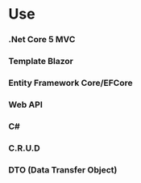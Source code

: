 # Use
### .Net Core 5 MVC
### Template Blazor
### Entity Framework Core/EFCore
### Web API
### C#
### C.R.U.D
### DTO (Data Transfer Object)
